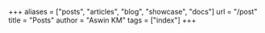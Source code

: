 +++
aliases = ["posts", "articles", "blog", "showcase", "docs"]
url = "/post"
title = "Posts"
author = "Aswin KM"
tags = ["index"]
+++
